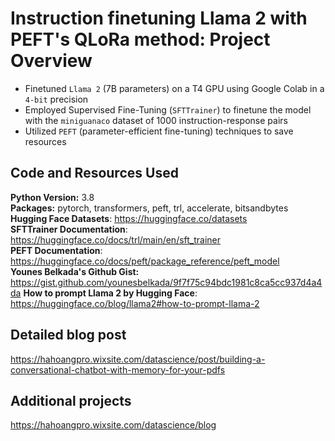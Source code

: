 # Instruction finetuning Llama 2 with PEFT's QLoRa method: Project Overview
- Finetuned ``Llama 2`` (7B parameters) on a T4 GPU using Google Colab in a ``4-bit`` precision 
- Employed Supervised Fine-Tuning (``SFTTrainer``) to finetune the model with the ``miniguanaco`` dataset of 1000 instruction-response pairs 
- Utilized ``PEFT`` (parameter-efficient fine-tuning) techniques to save resources

## Code and Resources Used
**Python Version:** 3.8 <br>
**Packages:** pytorch, transformers, peft, trl, accelerate, bitsandbytes <br>
**Hugging Face Datasets**: https://huggingface.co/datasets <br>
**SFTTrainer Documentation**: https://huggingface.co/docs/trl/main/en/sft_trainer <br>
**PEFT Documentation**: https://huggingface.co/docs/peft/package_reference/peft_model <br>
**Younes Belkada's Github Gist:** https://gist.github.com/younesbelkada/9f7f75c94bdc1981c8ca5cc937d4a4da
**How to prompt Llama 2 by Hugging Face**: https://huggingface.co/blog/llama2#how-to-prompt-llama-2

## Detailed blog post
https://hahoangpro.wixsite.com/datascience/post/building-a-conversational-chatbot-with-memory-for-your-pdfs

## Additional projects
https://hahoangpro.wixsite.com/datascience/blog
